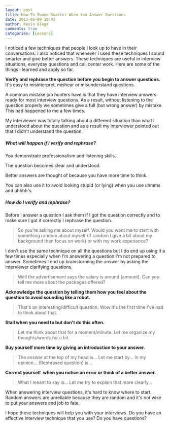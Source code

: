 ```yaml
---
layout: post
title: How To Sound Smarter When You Answer Questions
date: 2013-05-09 10:43
author: Kevin Olega
comments: true
categories: [Lessons]
---
```

I noticed a few techniques that people I look up to have in their conversations. I also noticed that whenever I used these techniques I sound smarter and give better answers. These techniques are useful in interview situations, everyday questions and call center work. Here are some of the things I learned and apply so far.

**Verify and rephrase the question before you begin to answer questions.**
It's easy to misinterpret, mishear or misunderstand questions.

A common mistake job hunters have is that they have interview answers ready for most interview questions. As a result, without listening to the question properly we sometimes give a full (but wrong answer) by mistake. This had happened to me a few times.

My interviewer was totally talking about a different situation than what I understood about the question and as a result my interviewer pointed out that I didn't understand the question.

##### What will happen if I verify and rephrase?

You demonstrate professionalism and listening skills.

The question becomes clear and understood.

Better answers are thought of because you have more time to think.

You can also use it to avoid looking stupid (or lying) when you use uhmms and uhhhh's.

##### How do I verify and rephrase?

Before I answer a question I ask them if I got the question correctly and to make sure I got it correctly I rephrase the question.

> So you're asking me about myself. Would you want me to start with something random about myself (If random I give a bit about my background then focus on work) or with my work experience?

I don't use the same technique on all the questions but I do end up using it a few times especially when I'm answering a question I'm not prepared to answer. Sometimes I end up brainstorming the answer by asking the interviewer clarifying questions.

> Well the advertisement says the salary is around (amount). Can you tell me more about the packages offered?

**Acknowledge the question by telling them how you feel about the question to avoid sounding like a robot.**

> That's an interesting/difficult question. Wow it's the first time I've had to think about that.

**Stall when you need to but don't do this often.**

> Let me think about that for a moment/minute. Let me organize my thoughts/words for a bit.

**Buy yourself more time by giving an introduction to your answer.**

> The answer at the top of my head is... Let me start by... In my opinion... (Rephrased question) is...

**Correct yourself  when you notice an error or think of a better answer.**

> What I meant to say is... Let me try to explain that more clearly...

When answering interview questions, it's hard to know where to start. Random answers are unreliable because they are random and it's not wise to put your answers and job to fate.

I hope these techniques will help you with your interviews. Do you have an effective interview technique that you use? Do you have questions? 
